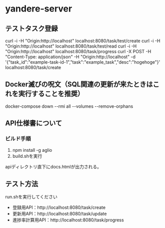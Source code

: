 # yandere-server

## テストタスク登録

curl -i -H "Origin:http://localhost" localhost:8080/task/test/create
curl -i -H "Origin:http://localhost" localhost:8080/task/test/read
curl -i -H "Origin:http://localhost" localhost:8080/task/progress
curl -X POST -H "Content-Type: application/json" -H "Origin:http://localhost" -d '{"task_id":"example-task-id-1","task":"example_task","desc":"hogehoge"}' localhost:8080/task/create

## Docker滅びの呪文（SQL関連の更新が来たときはこれを実行することを推奨）

docker-compose down --rmi all --volumes --remove-orphans

## API仕様書について

### ビルド手順

1. npm install -g aglio
2. build.shを実行

apiディレクトリ直下にdocs.htmlが出力される。

## テスト方法

run.shを実行してください

- 登録用API：http://localhost:8080/task/create
- 更新用API：http://localhost:8080/task/update
- 進捗率計算用API：http://localhost:8080/task/progress
